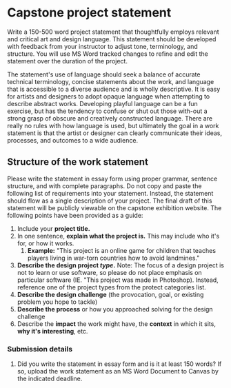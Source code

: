 # Capstone project statement

Write a 150-500 word project statement that thoughtfully employs relevant and critical art and design language. This statement should be developed with feedback from your instructor to adjust tone, terminology, and structure. You will use MS Word tracked changes to refine and edit the statement over the duration of the project.

The statement's use of language should seek a balance of accurate technical terminology, concise statements about the work, and language that is accessible to a diverse audience and is wholly descriptive. It is easy for artists and designers to adopt opaque language when attempting to describe abstract works. Developing playful language can be a fun exercise, but has the tendency to confuse or shut out those with-out a strong grasp of obscure and creatively constructed language. There are really no rules with how language is used, but ultimately the goal in a work statement is that the artist or designer can clearly communicate their ideas, processes, and outcomes to a wide audience.

## Structure of the work statement

Please write the statement in essay form using proper grammar, sentence structure, and with complete paragraphs. Do not copy and paste the following list of requirements into your statement. Instead, the statement should flow as a single description of your project. The final draft of this statement will be publicly viewable on the capstone exhibition website. The following points have been provided as a guide:

1. Include your **project title.**
2. In one sentence, **explain what the project is.** This may include who it's for, or how it works.
   1. **Example:** "This project is an online game for children that teaches players living in war-torn countries how to avoid landmines." 
3. **Describe the design project **_**type**_**.** Note: The focus of a design project is not to learn or use software, so please do not place emphasis on particular software \(IE. "This project was made in Photoshop\). Instead, reference one of the project types from the protect categories list.
4. **Describe the design challenge** \(the provocation, goal, or existing problem you hope to tackle\)
5. **Describe the process** or how you approached solving for the design challenge
6. Describe the **impact** the work might have, the **context** in which it sits, **why it's interesting**, etc.

### Submission details

1. Did you write the statement in essay form and is it at least 150 words? If so, upload the work statement as an MS Word Document to Canvas by the indicated deadline.



